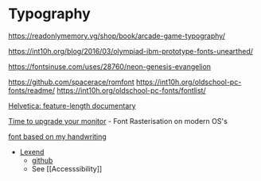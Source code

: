 Typography
==========

https://readonlymemory.vg/shop/book/arcade-game-typography/

https://int10h.org/blog/2016/03/olympiad-ibm-prototype-fonts-unearthed/

https://fontsinuse.com/uses/28760/neon-genesis-evangelion

https://github.com/spacerace/romfont
https://int10h.org/oldschool-pc-fonts/readme/
https://int10h.org/oldschool-pc-fonts/fontlist/

[Helvetica: feature-length documentary](https://www.hustwit.com/helvetica)

[Time to upgrade your monitor](https://tonsky.me/blog/monitors/) - Font Rasterisation on modern OS's

[font based on my handwriting](https://sachachua.com/blog/2020/06/pythonfontforgeorg-i-made-a-font-based-on-my-handwriting/)

* [Lexend](https://www.lexend.com/)
    * [github](https://github.com/ThomasJockin/lexend)
    * See [[Accesssibility]]
